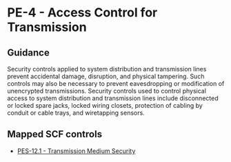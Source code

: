 # PE-4 - Access Control for Transmission
## Guidance
Security controls applied to system distribution and transmission lines prevent accidental damage, disruption, and physical tampering. Such controls may also be necessary to prevent eavesdropping or modification of unencrypted transmissions. Security controls used to control physical access to system distribution and transmission lines include disconnected or locked spare jacks, locked wiring closets, protection of cabling by conduit or cable trays, and wiretapping sensors.
## Mapped SCF controls
- [PES-12.1 - Transmission Medium Security](../scf/pes-121-transmissionmediumsecurity.md)